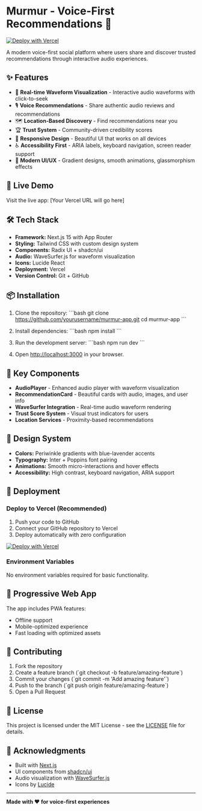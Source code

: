 # Murmur - Voice-First Recommendations 🎵

[![Deploy with Vercel](https://vercel.com/button)](https://vercel.com/new/clone?repository-url=https://github.com/yourusername/murmur-app)

A modern voice-first social platform where users share and discover trusted recommendations through interactive audio experiences.

## ✨ Features

- 🎵 **Real-time Waveform Visualization** - Interactive audio waveforms with click-to-seek
- 🎙️ **Voice Recommendations** - Share authentic audio reviews and recommendations  
- 🗺️ **Location-Based Discovery** - Find recommendations near you
- 🏆 **Trust System** - Community-driven credibility scores
- 📱 **Responsive Design** - Beautiful UI that works on all devices
- ♿ **Accessibility First** - ARIA labels, keyboard navigation, screen reader support
- 🎨 **Modern UI/UX** - Gradient designs, smooth animations, glassmorphism effects

## 🚀 Live Demo

Visit the live app: [Your Vercel URL will go here]

## 🛠️ Tech Stack

- **Framework:** Next.js 15 with App Router
- **Styling:** Tailwind CSS with custom design system
- **Components:** Radix UI + shadcn/ui
- **Audio:** WaveSurfer.js for waveform visualization
- **Icons:** Lucide React
- **Deployment:** Vercel
- **Version Control:** Git + GitHub

## 📦 Installation

1. Clone the repository:
\`\`\`bash
git clone https://github.com/yourusername/murmur-app.git
cd murmur-app
\`\`\`

2. Install dependencies:
\`\`\`bash
npm install
\`\`\`

3. Run the development server:
\`\`\`bash
npm run dev
\`\`\`

4. Open [http://localhost:3000](http://localhost:3000) in your browser.

## 🎯 Key Components

- **AudioPlayer** - Enhanced audio player with waveform visualization
- **RecommendationCard** - Beautiful cards with audio, images, and user info
- **WaveSurfer Integration** - Real-time audio waveform rendering
- **Trust Score System** - Visual trust indicators for users
- **Location Services** - Proximity-based recommendations

## 🎨 Design System

- **Colors:** Periwinkle gradients with blue-lavender accents
- **Typography:** Inter + Poppins font pairing
- **Animations:** Smooth micro-interactions and hover effects
- **Accessibility:** High contrast, keyboard navigation, ARIA support

## 🚀 Deployment

### Deploy to Vercel (Recommended)

1. Push your code to GitHub
2. Connect your GitHub repository to Vercel
3. Deploy automatically with zero configuration

[![Deploy with Vercel](https://vercel.com/button)](https://vercel.com/new/clone?repository-url=https://github.com/yourusername/murmur-app)

### Environment Variables

No environment variables required for basic functionality.

## 📱 Progressive Web App

The app includes PWA features:
- Offline support
- Mobile-optimized experience
- Fast loading with optimized assets

## 🤝 Contributing

1. Fork the repository
2. Create a feature branch (\`git checkout -b feature/amazing-feature\`)
3. Commit your changes (\`git commit -m 'Add amazing feature'\`)
4. Push to the branch (\`git push origin feature/amazing-feature\`)
5. Open a Pull Request

## 📄 License

This project is licensed under the MIT License - see the [LICENSE](LICENSE) file for details.

## 🙏 Acknowledgments

- Built with [Next.js](https://nextjs.org/)
- UI components from [shadcn/ui](https://ui.shadcn.com/)
- Audio visualization with [WaveSurfer.js](https://wavesurfer-js.org/)
- Icons by [Lucide](https://lucide.dev/)

---

**Made with ❤️ for voice-first experiences**
